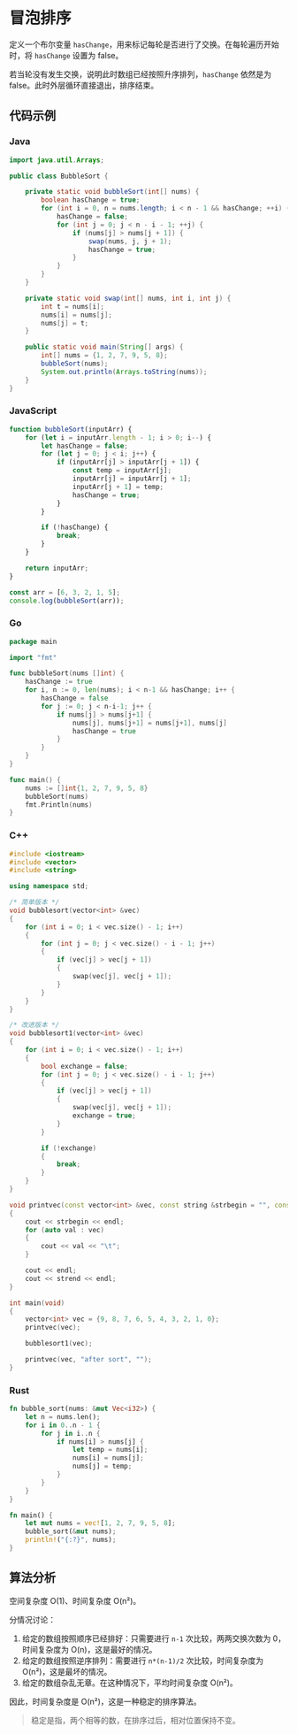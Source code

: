 # 冒泡排序

定义一个布尔变量 `hasChange`，用来标记每轮是否进行了交换。在每轮遍历开始时，将 `hasChange` 设置为 false。

若当轮没有发生交换，说明此时数组已经按照升序排列，`hasChange` 依然是为 false。此时外层循环直接退出，排序结束。

## 代码示例

<!-- tabs:start -->

### **Java**

```java
import java.util.Arrays;

public class BubbleSort {

    private static void bubbleSort(int[] nums) {
        boolean hasChange = true;
        for (int i = 0, n = nums.length; i < n - 1 && hasChange; ++i) {
            hasChange = false;
            for (int j = 0; j < n - i - 1; ++j) {
                if (nums[j] > nums[j + 1]) {
                    swap(nums, j, j + 1);
                    hasChange = true;
                }
            }
        }
    }

    private static void swap(int[] nums, int i, int j) {
        int t = nums[i];
        nums[i] = nums[j];
        nums[j] = t;
    }

    public static void main(String[] args) {
        int[] nums = {1, 2, 7, 9, 5, 8};
        bubbleSort(nums);
        System.out.println(Arrays.toString(nums));
    }
}
```
### **JavaScript**

```js
function bubbleSort(inputArr) {
	for (let i = inputArr.length - 1; i > 0; i--) {
		let hasChange = false;
		for (let j = 0; j < i; j++) {
			if (inputArr[j] > inputArr[j + 1]) {
				const temp = inputArr[j];
				inputArr[j] = inputArr[j + 1];
				inputArr[j + 1] = temp;
				hasChange = true;
			}
		}

		if (!hasChange) {
			break;
		}
	}

	return inputArr;
}

const arr = [6, 3, 2, 1, 5];
console.log(bubbleSort(arr));
```

### **Go**

```go
package main

import "fmt"

func bubbleSort(nums []int) {
	hasChange := true
	for i, n := 0, len(nums); i < n-1 && hasChange; i++ {
		hasChange = false
		for j := 0; j < n-i-1; j++ {
			if nums[j] > nums[j+1] {
				nums[j], nums[j+1] = nums[j+1], nums[j]
				hasChange = true
			}
		}
	}
}

func main() {
	nums := []int{1, 2, 7, 9, 5, 8}
	bubbleSort(nums)
	fmt.Println(nums)
}
```

### **C++**

```cpp
#include <iostream>
#include <vector>
#include <string>

using namespace std;

/* 简单版本 */
void bubblesort(vector<int> &vec)
{
    for (int i = 0; i < vec.size() - 1; i++)
    {
        for (int j = 0; j < vec.size() - i - 1; j++)
        {
            if (vec[j] > vec[j + 1])
            {
                swap(vec[j], vec[j + 1]);
            }
        }
    }
}

/* 改进版本 */
void bubblesort1(vector<int> &vec)
{
    for (int i = 0; i < vec.size() - 1; i++)
    {
        bool exchange = false;
        for (int j = 0; j < vec.size() - i - 1; j++)
        {
            if (vec[j] > vec[j + 1])
            {
                swap(vec[j], vec[j + 1]);
                exchange = true;
            }
        }

        if (!exchange)
        {
            break;
        }
    }
}

void printvec(const vector<int> &vec, const string &strbegin = "", const string &strend = "")
{
    cout << strbegin << endl;
    for (auto val : vec)
    {
        cout << val << "\t";
    }

    cout << endl;
    cout << strend << endl;
}

int main(void)
{
    vector<int> vec = {9, 8, 7, 6, 5, 4, 3, 2, 1, 0};
    printvec(vec);

    bubblesort1(vec);

    printvec(vec, "after sort", "");
}
```

### **Rust**

```rust
fn bubble_sort(nums: &mut Vec<i32>) {
    let n = nums.len();
    for i in 0..n - 1 {
        for j in i..n {
            if nums[i] > nums[j] {
                let temp = nums[i];
                nums[i] = nums[j];
                nums[j] = temp;
            }
        }
    }
}

fn main() {
    let mut nums = vec![1, 2, 7, 9, 5, 8];
    bubble_sort(&mut nums);
    println!("{:?}", nums);
}
```

<!-- tabs:end -->

## 算法分析

空间复杂度 O(1)、时间复杂度 O(n²)。

分情况讨论：

1. 给定的数组按照顺序已经排好：只需要进行 `n-1` 次比较，两两交换次数为 0，时间复杂度为 O(n)，这是最好的情况。
2. 给定的数组按照逆序排列：需要进行 `n*(n-1)/2` 次比较，时间复杂度为 O(n²)，这是最坏的情况。
3. 给定的数组杂乱无章。在这种情况下，平均时间复杂度 O(n²)。

因此，时间复杂度是 O(n²)，这是一种稳定的排序算法。

> 稳定是指，两个相等的数，在排序过后，相对位置保持不变。
